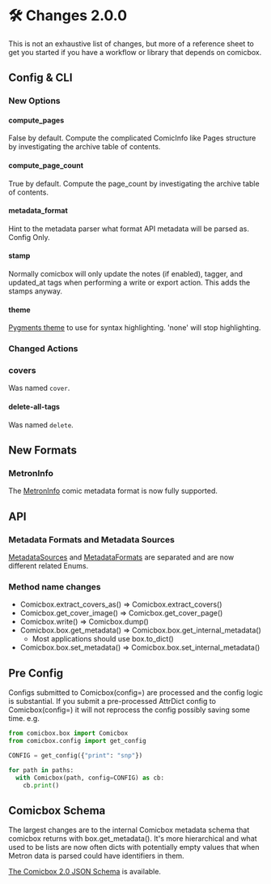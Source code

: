 # 🛠️ Changes 2.0.0

This is not an exhaustive list of changes, but more of a reference sheet to get
you started if you have a workflow or library that depends on comicbox.

## Config & CLI

### New Options

#### compute_pages

False by default. Compute the complicated ComicInfo like Pages structure by investigating the archive table of contents.

#### compute_page_count

True by default. Compute the page_count by investigating the archive table of contents.

#### metadata_format

Hint to the metadata parser what format API metadata will be parsed as. Config
Only.

#### stamp

Normally comicbox will only update the notes (if enabled), tagger, and
updated_at tags when performing a write or export action. This adds the stamps
anyway.

#### theme

[Pygments theme](https://pygments.org/styles/) to use for syntax highlighting.
'none' will stop highlighting.

### Changed Actions

### covers

Was named `cover`.

#### delete-all-tags

Was named `delete`.

## New Formats

### MetronInfo

The [MetronInfo](https://metron-project.github.io/docs/category/metroninfo)
comic metadata format is now fully supported.

## API

### Metadata Formats and Metadata Sources

[MetadataSources](https://github.com/ajslater/comicbox/tree/main/comicbox/sources.py)
and
[MetadataFormats](https://github.com/ajslater/comicbox/tree/main/comicbox/formats.py)
are separated and are now different related Enums.

### Method name changes

- Comicbox.extract_covers_as() => Comicbox.extract_covers()
- Comicbox.get_cover_image() => Comicbox.get_cover_page()
- Comicbox.write() => Comicbox.dump()
- Comicbox.box.get_metadata() => Comicbox.box.get_internal_metadata()
    - Most applications should use box.to_dict()
- Comicbox.box.set_metadata() => Comicbox.box.set_internal_metadata()

## Pre Config

Configs submitted to Comicbox(config=) are processed and the config logic is
substantial. If you submit a pre-processed AttrDict config to Comicbox(config=)
it will not reprocess the config possibly saving some time. e.g.

```python
from comicbox.box import Comicbox
from comicbox.config import get_config

CONFIG = get_config({"print": "snp"})

for path in paths:
  with Comicbox(path, config=CONFIG) as cb:
    cb.print()
```

## Comicbox Schema

The largest changes are to the internal Comicbox metadata schema that comicbox
returns with box.get_metadata(). It's more hierarchical and what used to be
lists are now often dicts with potentially empty values that when Metron data is
parsed could have identifiers in them.

[The Comicbox 2.0 JSON Schema](https://github.com/ajslater/comicbox/tree/main/comicbox/schemas/v2.0/)
is available.
